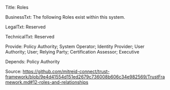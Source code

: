 Title: Roles

BusinessTxt: The following Roles exist within this system.

LegalTxt: Reserved

TechnicalTxt: Reserved

Provide: Policy Authority; System Operator; Identity Provider; User Authority; User; Relying Party; Certification Assessor; Executive

Depends: Policy Authority

Source:  https://github.com/mitreid-connect/trust-framework/blob/9e4d41554d151ed2679c736008b606c34e982569/TrustFramework.md#12-roles-and-relationships

